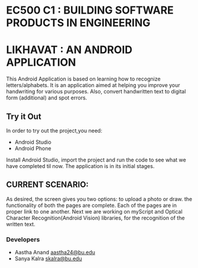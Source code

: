 # EC500 C1 : BUILDING SOFTWARE PRODUCTS IN ENGINEERING
# LIKHAVAT : AN ANDROID APPLICATION

This Android Application is based on learning how to recognize letters/alphabets. It is an application aimed at helping you improve your handwriting for various purposes. Also, convert handwritten text to digital form (additional) and spot errors. 

## Try it Out
In order to try out the project,you need:
- Android Studio 
- Android Phone

Install Android Studio, import the project and run the code to see what we have completed til now. The application is in its initial stages.

## CURRENT SCENARIO:
As desired, the screen gives you two options: to upload a photo or draw. 
the functionality of both the pages are complete. Each of the pages are in proper link to one another.
Next we are working on myScript and Optical Character Recognition(Android Vision) libraries, for the recognition of the written text. 

### Developers
- Aastha Anand aastha24@bu.edu
- Sanya Kalra skalra@bu.edu

